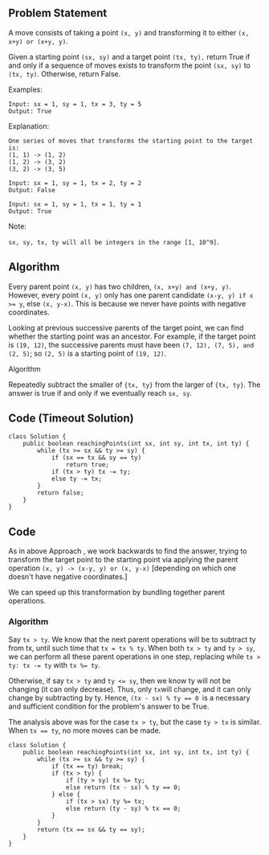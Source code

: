 ## Problem Statement

A move consists of taking a point `(x, y)` and transforming it to either `(x, x+y) or (x+y, y)`.

Given a starting point `(sx, sy)` and a target point `(tx, ty),` return True if and only if a sequence of moves exists to transform the point `(sx, sy)` to `(tx, ty)`. Otherwise, return False.

Examples:

```
Input: sx = 1, sy = 1, tx = 3, ty = 5
Output: True
```

Explanation:

```
One series of moves that transforms the starting point to the target is:
(1, 1) -> (1, 2)
(1, 2) -> (3, 2)
(3, 2) -> (3, 5)
```

```
Input: sx = 1, sy = 1, tx = 2, ty = 2
Output: False
```

```
Input: sx = 1, sy = 1, tx = 1, ty = 1
Output: True
```

Note:

`sx, sy, tx, ty will all be integers in the range [1, 10^9]`.

## Algorithm

Every parent point `(x, y)` has two children, `(x, x+y) and (x+y, y)`. However, every point `(x, y)` only has one parent candidate `(x-y, y) if x >= y`, else `(x, y-x)`. This is because we never have points with negative coordinates.


Looking at previous successive parents of the target point, we can find whether the starting point was an ancestor. For example, if the target point is `(19, 12)`, the successive parents must have been `(7, 12), (7, 5), and (2, 5)`; so `(2, 5)` is a starting point of `(19, 12)`.

Algorithm

Repeatedly subtract the smaller of `{tx, ty}` from the larger of `{tx, ty}`. The answer is true if and only if we eventually reach `sx, sy`.

## Code (Timeout Solution)

```
class Solution {
    public boolean reachingPoints(int sx, int sy, int tx, int ty) {
        while (tx >= sx && ty >= sy) {
            if (sx == tx && sy == ty)
                return true;
            if (tx > ty) tx -= ty;
            else ty -= tx;
        }
        return false;
    }
}
```

## Code

As in above Approach , we work backwards to find the answer, trying to transform the target point to the starting point via applying the parent operation `(x, y) -> (x-y, y) or (x, y-x)` [depending on which one doesn't have negative coordinates.]

We can speed up this transformation by bundling together parent operations.

### Algorithm

Say `tx > ty`. We know that the next parent operations will be to subtract ty from tx, until such time that `tx = tx % ty`. When both `tx > ty` and `ty > sy`, we can perform all these parent operations in one step, replacing while `tx > ty: tx -= ty` with `tx %= ty`.

Otherwise, if say `tx > ty` and `ty <= sy`, then we know ty will not be changing (it can only decrease). Thus, only `tx`will change, and it can only change by subtracting by ty. Hence, `(tx - sx) % ty == 0 `is a necessary and sufficient condition for the problem's answer to be True.

The analysis above was for the case `tx > ty`, but the case `ty > tx` is similar. When `tx == ty`, no more moves can be made.


```
class Solution {
    public boolean reachingPoints(int sx, int sy, int tx, int ty) {
        while (tx >= sx && ty >= sy) {
            if (tx == ty) break;
            if (tx > ty) {
                if (ty > sy) tx %= ty;
                else return (tx - sx) % ty == 0;
            } else {
                if (tx > sx) ty %= tx;
                else return (ty - sy) % tx == 0;
            }
        }
        return (tx == sx && ty == sy);
    }
}
```